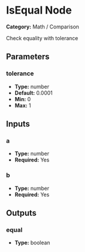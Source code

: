 
# IsEqual Node

**Category:** Math / Comparison

Check equality with tolerance

## Parameters


### tolerance
- **Type:** number
- **Default:** 0.0001
- **Min:** 0
- **Max:** 1



## Inputs


### a
- **Type:** number
- **Required:** Yes



### b
- **Type:** number
- **Required:** Yes



## Outputs


### equal
- **Type:** boolean




